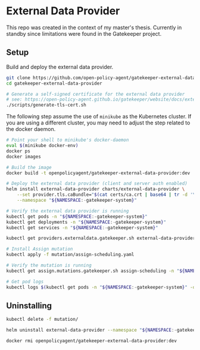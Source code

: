 # External Data Provider

This repo was created in the context of my master's thesis. 
Currently in standby since limitations were found in the Gatekeeper project.

## Setup

Build and deploy the external data provider.

```bash
git clone https://github.com/open-policy-agent/gatekeeper-external-data-provider.git
cd gatekeeper-external-data-provider

# Generate a self-signed certificate for the external data provider
# see: https://open-policy-agent.github.io/gatekeeper/website/docs/externaldata/#how-to-generate-a-self-signed-ca-and-a-keypair-for-the-external-data-provider
./scripts/generate-tls-cert.sh

```

The following step assume the use of `minikube` as the Kubernetes cluster. If you are using a different cluster, you may need to adjust the step related to the docker daemon.

```bash
# Point your shell to minikube's docker-daemon
eval $(minikube docker-env)
docker ps
docker images

# Build the image
docker build -t openpolicyagent/gatekeeper-external-data-provider:dev .

# Deploy the external data provider (client and server auth enabled)
helm install external-data-provider charts/external-data-provider \
    --set provider.tls.caBundle="$(cat certs/ca.crt | base64 | tr -d '\n\r')" \
    --namespace "${NAMESPACE:-gatekeeper-system}"

# Verify the external data provider is running
kubectl get pods -n "${NAMESPACE:-gatekeeper-system}"
kubectl get deployments -n "${NAMESPACE:-gatekeeper-system}"
kubectl get services -n "${NAMESPACE:-gatekeeper-system}"

kubectl get providers.externaldata.gatekeeper.sh external-data-provider -n "${NAMESPACE:-gatekeeper-system}"

# Install Assign mutation
kubectl apply -f mutation/assign-scheduling.yaml

# Verify the mutation is running
kubectl get assign.mutations.gatekeeper.sh assign-scheduling -n "${NAMESPACE:-gatekeeper-system}"

# Get pod logs 
kubectl logs $(kubectl get pods -n "${NAMESPACE:-gatekeeper-system}" -o jsonpath='{.items[0].metadata.name}') -n "${NAMESPACE:-gatekeeper-system}"
```

## Uninstalling

```bash
kubectl delete -f mutation/

helm uninstall external-data-provider --namespace "${NAMESPACE:-gatekeeper-system}"

docker rmi openpolicyagent/gatekeeper-external-data-provider:dev
```

